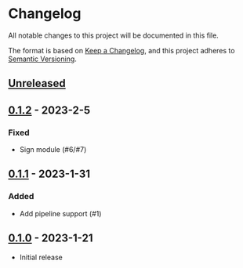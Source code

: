 # Changelog

All notable changes to this project will be documented in this file.

The format is based on [Keep a Changelog](https://keepachangelog.com/en/1.0.0/),
and this project adheres to [Semantic Versioning](https://semver.org/spec/v2.0.0.html).

## [Unreleased]

## [0.1.2] - 2023-2-5

### Fixed

- Sign module (#6/#7)

## [0.1.1] - 2023-1-31

### Added

- Add pipeline support (#1)

## [0.1.0] - 2023-1-21

- Initial release

[Unreleased]: https://github.com/ThomasNieto/Scoop/compare/v0.1.0...HEAD
[0.1.2]: https://github.com/ThomasNieto/Scoop/releases/tag/v0.1.2
[0.1.1]: https://github.com/ThomasNieto/Scoop/releases/tag/v0.1.1
[0.1.0]: https://github.com/ThomasNieto/Scoop/releases/tag/v0.1.0
